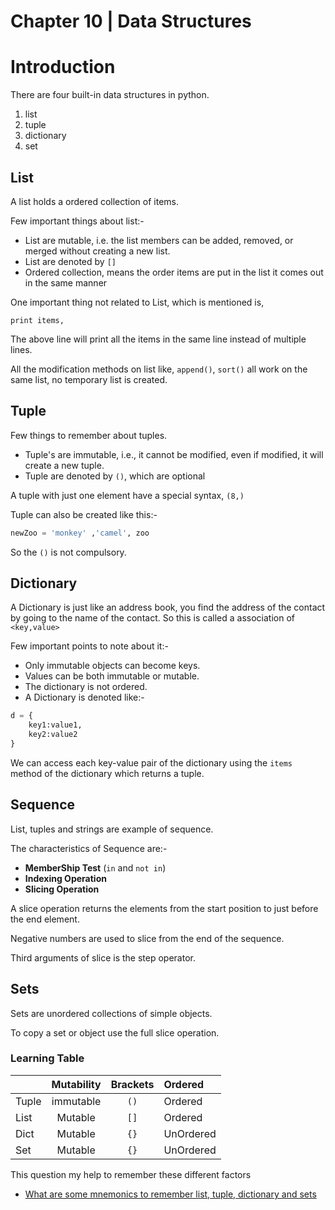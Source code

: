 # Chapter 10 | Data Structures #

# Introduction #
There are four built-in data structures in python.

1. list
2. tuple
3. dictionary
4. set

## List ##

A list holds a ordered collection of items.

Few important things about list:-

* List are mutable, i.e. the list members can be added, removed, or merged without creating a new list.
* List are denoted by `[]`
* Ordered collection, means the order items are put in the list it comes out in the same manner

One important thing not related to List, which is mentioned is,
````
print items,
````

The above line will print all the items in the same line instead of multiple lines.

All the modification methods on list like, `append()`, `sort()` all work on the same list, no temporary list is created.

## Tuple ##

Few things to remember about tuples.

* Tuple's are immutable, i.e., it cannot be modified, even if modified, it will create a new tuple.
* Tuple are denoted by `()`, which are optional

A tuple with just one element have a special syntax, `(8,)`

Tuple can also be created like this:-

````python
newZoo = 'monkey' ,'camel', zoo
````

So the `()` is not compulsory.

## Dictionary ##

A Dictionary is just like an address book, you find the address of the contact by going to the name of the contact. So this is called a association of `<key,value>`

Few important points to note about it:-

* Only immutable objects can become keys.
* Values can be both immutable or mutable.
* The dictionary is not ordered.
* A Dictionary is denoted like:-

```python
d = {
    key1:value1,
    key2:value2
}
```

We can access each key-value pair of the dictionary using the `items` method of the dictionary which returns a tuple.

## Sequence ##
List, tuples and strings are example of sequence.

The characteristics of Sequence are:-

* **MemberShip Test** (`in` and `not in`)
* **Indexing Operation**
* **Slicing Operation**

A slice operation returns the elements from the start position to just before the end element.

Negative numbers are used to slice from the end of the sequence.

Third arguments of slice is the step operator.

## Sets ##
Sets are unordered collections of simple objects.

To copy a set or object use the full slice operation.

### Learning Table ###

|       | Mutability | Brackets |  Ordered  |
| ----- | :--------: | :------: | :-------- |
| Tuple | immutable  |   `()`   | Ordered   |
| List  |  Mutable   |   `[]`   | Ordered   |
| Dict  |  Mutable   |   `{}`   | UnOrdered |
| Set   |  Mutable   |   `{}`   | UnOrdered |

This question my help to remember these different factors

* [What are some mnemonics to remember list, tuple, dictionary and sets](http://www.reddit.com/r/learnpython/comments/34azxe/what_are_some_mnemonics_to_remember_listtuple/)




